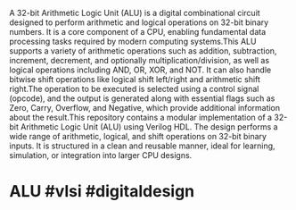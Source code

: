 A 32-bit Arithmetic Logic Unit (ALU) is a digital combinational circuit designed to perform arithmetic and logical operations on 32-bit binary numbers. It is a core component of a CPU, enabling fundamental data processing tasks required by modern computing systems.This ALU supports a variety of arithmetic operations such as addition, subtraction, increment, decrement, and optionally multiplication/division, as well as logical operations including AND, OR, XOR, and NOT. It can also handle bitwise shift operations like logical shift left/right and arithmetic shift right.The operation to be executed is selected using a control signal (opcode), and the output is generated along with essential flags such as Zero, Carry, Overflow, and Negative, which provide additional information about the result.This repository contains a modular implementation of a 32-bit Arithmetic Logic Unit (ALU) using Verilog HDL. The design performs a wide range of arithmetic, logical, and shift operations on 32-bit binary inputs. It is structured in a clean and reusable manner, ideal for learning, simulation, or integration into larger CPU designs.
# ALU #vlsi #digitaldesign

